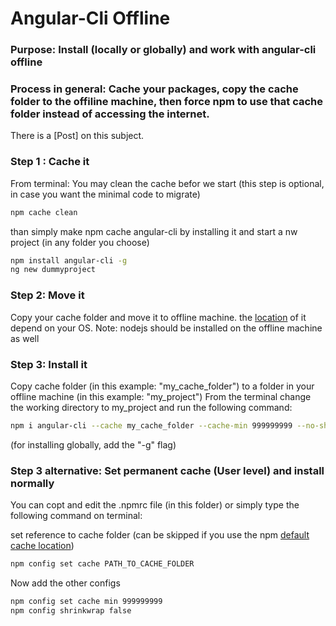 # Angular-Cli Offline
### Purpose: Install  (locally or globally) and work with angular-cli offline
### Process in general: Cache your packages, copy the cache folder to the offiline machine, then force npm to use that cache folder instead of accessing the internet.

There is a [Post] on this subject.

### Step 1 : Cache it
From terminal: 
You may clean the cache befor we start (this step is optional, in case you want the minimal code to migrate)
```bash
npm cache clean 
```

than simply make npm cache angular-cli by installing it and start a nw project (in any folder you choose)
```bash
npm install angular-cli -g
ng new dummyproject
```

### Step 2: Move it
Copy your cache folder and move it to offline machine. the [location](https://docs.npmjs.com/cli/cache#cache) of it depend on your OS.
Note: nodejs should be installed on the offline machine as well

### Step 3: Install it 
Copy cache folder (in this example: "my_cache_folder") to a folder in your offline machine (in this example: "my_project")
From the terminal change the working directory to my_project and run the following command:
```bash
npm i angular-cli --cache my_cache_folder --cache-min 999999999 --no-shrinkwrap
```
(for installing globally, add the "-g" flag)

### Step 3 alternative: Set permanent cache (User level) and install normally 
You can copt and edit the .npmrc file (in this folder) or simply type the following command on terminal:

set reference to cache folder (can be skipped if you use the npm [default cache location](https://docs.npmjs.com/cli/cache#cache))
```bash
npm config set cache PATH_TO_CACHE_FOLDER
```

Now add the other configs
```bash
npm config set cache min 999999999
npm config shrinkwrap false
```
